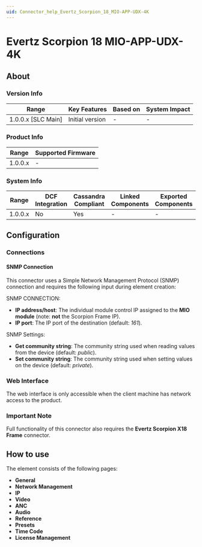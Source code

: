 ```yaml
---
uid: Connector_help_Evertz_Scorpion_18_MIO-APP-UDX-4K
---
```


# Evertz Scorpion 18 MIO-APP-UDX-4K

## About

### Version Info

| Range                | Key Features     | Based on     | System Impact     |
|----------------------|------------------|--------------|-------------------|
| 1.0.0.x [SLC Main]   | Initial version  | -            | -                 |

### Product Info

| Range     | Supported Firmware     |
|-----------|------------------------|
| 1.0.0.x   | -                      |

### System Info

| Range     | DCF Integration     | Cassandra Compliant     | Linked Components     | Exported Components     |
|-----------|---------------------|-------------------------|-----------------------|-------------------------|
| 1.0.0.x   | No                  | Yes                     | -                     | -                       |

## Configuration

### Connections

#### SNMP Connection

This connector uses a Simple Network Management Protocol (SNMP) connection and requires the following input during element creation:

SNMP CONNECTION:

- **IP address/host**: The individual module control IP assigned to the **MIO module** (note: **not** the Scorpion Frame IP).
- **IP port**: The IP port of the destination (default: *161*).

SNMP Settings:

- **Get community string**: The community string used when reading values from the device (default: *public*).
- **Set community string**: The community string used when setting values on the device (default: *private*).

### Web Interface

The web interface is only accessible when the client machine has network access to the product.

### Important Note

Full functionality of this connector also requires the **Evertz Scorpion X18 Frame** connector.

## How to use

The element consists of the following pages:

- **General**
- **Network Management**
- **IP**
- **Video**
- **ANC**
- **Audio**
- **Reference**
- **Presets**
- **Time Code**
- **License Management**
